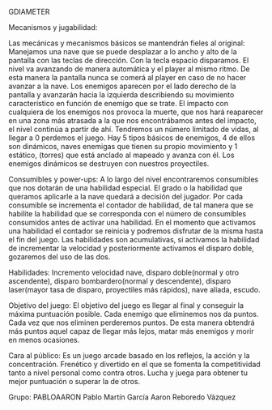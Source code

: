 GDIAMETER


Mecanismos y jugabilidad:


Las mecánicas y mecanismos básicos se mantendrán fieles al original:
Manejamos una nave que se puede desplazar a lo ancho y alto de la pantalla con las teclas de dirección.
Con la tecla espacio disparamos.
El nivel va avanzando de manera automática y el player al mismo ritmo. De esta manera la pantalla nunca se comerá al player en caso de no hacer avanzar a la nave.
Los enemigos aparecen por el lado derecho de la pantalla y avanzarán hacia la izquierda describiendo su movimiento característico en función de enemigo que se trate.
El impacto con cualquiera de los enemigos nos provoca la muerte, que nos hará reaparecer en una zona más atrasada a la que nos encontrábamos antes del impacto, el nivel continúa a partir de ahí.
Tendremos un número limitado de vidas, al llegar a 0 perdemos el juego.
Hay 5 tipos básicos de enemigos, 4 de ellos son dinámicos, naves enemigas que tienen su propio movimiento y 1 estático, (torres) que está anclado al mapeado y avanza con él.
Los enemigos dinámicos se destruyen con nuestros proyectiles.

Consumibles y power-ups:
A lo largo del nivel encontraremos consumibles que nos dotarán de una habilidad especial. El grado o la habilidad que queramos aplicarle a la nave quedará a decisión del jugador. Por cada consumible se incrementa el contador de habilidad, de tal manera que se habilite la habilidad que se corresponda con el número de consumibles consumidos antes de activar una habilidad. En el momento que activamos una habilidad el contador se reinicia y podremos disfrutar de la misma hasta el fin del juego.
Las habilidades son acumulativas, si activamos la habilidad de incrementar la velocidad y posteriormente activamos el disparo doble, gozaremos del uso de las dos.

Habilidades:
Incremento velocidad nave, disparo doble(normal y otro ascendente), disparo bombardero(normal y descendente), disparo laser(mayor tasa de disparo, proyectiles más rápidos), nave aliada, escudo.

Objetivo del juego:
El objetivo del juego es llegar al final y conseguir la máxima puntuación posible.
Cada enemigo que eliminemos nos da puntos.
Cada vez que nos eliminen perderemos puntos.
De esta manera obtendrá más puntos aquel capaz de llegar más lejos, matar más enemigos y morir en menos ocasiones.

Cara al público:
Es un juego arcade basado en los reflejos, la acción y la concentración. Frenético y divertido en el que se fomenta la competitividad tanto a nivel personal como contra otros. Lucha y juega para obtener tu mejor puntuación o superar la de otros.

Grupo: PABLOAARON
Pablo Martín García 
Aaron Reboredo Vázquez

